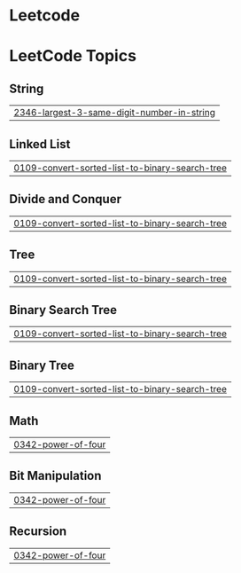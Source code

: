 # Leetcode
<!---LeetCode Topics Start-->
# LeetCode Topics
## String
|  |
| ------- |
| [2346-largest-3-same-digit-number-in-string](https://github.com/VarshaAggarwal2435/Leetcode/tree/master/2346-largest-3-same-digit-number-in-string) |
## Linked List
|  |
| ------- |
| [0109-convert-sorted-list-to-binary-search-tree](https://github.com/VarshaAggarwal2435/Leetcode/tree/master/0109-convert-sorted-list-to-binary-search-tree) |
## Divide and Conquer
|  |
| ------- |
| [0109-convert-sorted-list-to-binary-search-tree](https://github.com/VarshaAggarwal2435/Leetcode/tree/master/0109-convert-sorted-list-to-binary-search-tree) |
## Tree
|  |
| ------- |
| [0109-convert-sorted-list-to-binary-search-tree](https://github.com/VarshaAggarwal2435/Leetcode/tree/master/0109-convert-sorted-list-to-binary-search-tree) |
## Binary Search Tree
|  |
| ------- |
| [0109-convert-sorted-list-to-binary-search-tree](https://github.com/VarshaAggarwal2435/Leetcode/tree/master/0109-convert-sorted-list-to-binary-search-tree) |
## Binary Tree
|  |
| ------- |
| [0109-convert-sorted-list-to-binary-search-tree](https://github.com/VarshaAggarwal2435/Leetcode/tree/master/0109-convert-sorted-list-to-binary-search-tree) |
## Math
|  |
| ------- |
| [0342-power-of-four](https://github.com/VarshaAggarwal2435/Leetcode/tree/master/0342-power-of-four) |
## Bit Manipulation
|  |
| ------- |
| [0342-power-of-four](https://github.com/VarshaAggarwal2435/Leetcode/tree/master/0342-power-of-four) |
## Recursion
|  |
| ------- |
| [0342-power-of-four](https://github.com/VarshaAggarwal2435/Leetcode/tree/master/0342-power-of-four) |
<!---LeetCode Topics End-->